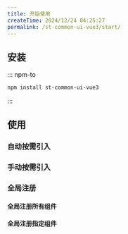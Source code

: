 ```yaml
---
title: 开始使用
createTime: 2024/12/24 04:25:27
permalink: /st-common-ui-vue3/start/
---
```


## 安装

::: npm-to
```bash
npm install st-common-ui-vue3
```
:::

## 使用

### 自动按需引入

### 手动按需引入

### 全局注册

#### 全局注册所有组件

#### 全局注册指定组件